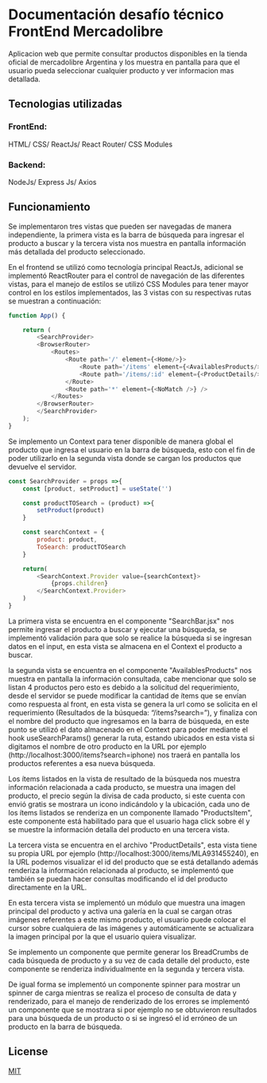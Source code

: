 # Documentación desafío técnico FrontEnd Mercadolibre  

Aplicacion web que permite consultar productos disponibles en la tienda oficial de mercadolibre Argentina y los muestra en pantalla para que el usuario pueda seleccionar cualquier producto y ver informacion mas detallada.

## Tecnologias utilizadas

### FrontEnd:

HTML/
CSS/
ReactJs/
React Router/
CSS Modules

### Backend:

NodeJs/ 
Express Js/
Axios

## Funcionamiento

Se implementaron tres vistas que pueden ser navegadas de manera independiente, la primera vista es la barra de búsqueda para ingresar el producto a buscar y la tercera vista nos muestra en pantalla información más detallada del producto seleccionado.  


En el frontend se utilizó como tecnología principal ReactJs, adicional se implementó ReactRouter para el control de navegación de las diferentes vistas, para el manejo de estilos se utilizó CSS Modules para tener mayor control en los estilos implementados, las 3 vistas con su respectivas rutas se muestran a continuación:

```javascript
function App() {

	return (
		<SearchProvider>
		<BrowserRouter>
			<Routes>
				<Route path='/' element={<Home/>}>
					<Route path='/items' element={<AvailablesProducts/>}/>
					<Route path='/items/:id' element={<ProductDetails/>}/>
				</Route>
				<Route path='*' element={<NoMatch />} />
			</Routes>
		</BrowserRouter>
		</SearchProvider>
	);
}
```
Se implemento un Context para tener disponible de manera global el producto que ingresa el usuario en la barra de búsqueda, esto con el fin de poder utilizarlo en la segunda vista donde se cargan los productos que devuelve el servidor.

```javascript
const SearchProvider = props =>{
    const [product, setProduct] = useState('')

    const productTOSearch = (product) =>{
        setProduct(product)
    }

    const searchContext = {
        product: product,
        ToSearch: productTOSearch
    }

    return(
        <SearchContext.Provider value={searchContext}>
            {props.children}
        </SearchContext.Provider>
    )
}
```

La primera vista se encuentra en el componente "SearchBar.jsx" nos permite ingresar el producto a buscar y ejecutar una búsqueda, se implementó validación para que solo se realice la búsqueda si se ingresan datos en el input, en esta vista se almacena en el Context el producto a buscar. 

la segunda vista se encuentra en el componente "AvailablesProducts" nos muestra en pantalla la información consultada, cabe mencionar que solo se listan 4 productos pero esto es debido a la solicitud del requerimiento, desde el servidor se puede modificar la cantidad de ítems que se envían como respuesta al front, en esta vista se genera la url como se solicita en el requerimiento (Resultados de la búsqueda: “/items?search=”), y finaliza con el nombre del producto que ingresamos en la barra de búsqueda, en este punto se utilizó el dato almacenado en el Context para poder mediante el hook useSearchParams() generar la ruta, estando ubicados en esta vista si digitamos el nombre de otro producto en la URL por ejemplo (http://localhost:3000/items?search=iphone) nos traerá en pantalla los productos referentes a esa nueva búsqueda.

Los ítems listados en la vista de resultado de la búsqueda nos muestra información relacionada a cada producto, se muestra una imagen del producto, el precio según la divisa de cada producto, si este cuenta con envió gratis se mostrara un icono indicándolo y la ubicación, cada uno de los ítems listados se renderiza en un componente llamado "ProductsItem", este componente está habilitado para que el usuario haga click sobre él y se muestre la información detalla del producto en una tercera vista.

La tercera vista se encuentra en el archivo "ProductDetails", esta vista tiene su propia URL por ejemplo (http://localhost:3000/items/MLA931455240), en la URL podemos visualizar el id del producto que se está detallando además renderiza la información relacionada al producto, se implementó que también se puedan hacer consultas modificando el id del producto directamente en la URL.

En esta tercera vista se implementó un módulo que muestra una imagen principal del producto y activa una galería en la cual se cargan otras imágenes referentes a este mismo producto, el usuario puede colocar el cursor sobre cualquiera de las imágenes y automáticamente se actualizara la imagen principal por la que el usuario quiera visualizar.

Se implemento un componente que permite generar los BreadCrumbs de cada búsqueda de producto y a su vez de cada detalle del producto, este componente se renderiza individualmente en la segunda y tercera vista.

De igual forma se implementó un componente spinner para mostrar un spinner de carga mientras se realiza el proceso de consulta de data y renderizado, para el manejo de renderizado de los errores se implementó un componente que se mostrara si por ejemplo no se obtuvieron resultados para una búsqueda de un producto o si se ingresó el id erróneo de un producto en la barra de búsqueda.


## License
[MIT](https://choosealicense.com/licenses/mit/)